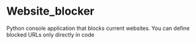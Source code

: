 # Website_blocker
 Python console application that blocks current websites. You can define blocked URLs only directly in code 
